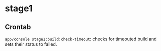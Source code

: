 stage1
======

Crontab
-------

`app/console stage1:build:check-timeout`: checks for timeouted build and sets their status to failed.